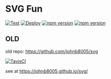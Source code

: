 # SVG Fun

[![Test](https://github.com/johnb8005/svg_ts/actions/workflows/test.yml/badge.svg)](https://github.com/johnb8005/svg_ts/actions/workflows/test.yml)
[![Deploy](https://github.com/johnb8005/svg_ts/actions/workflows/deploy.yml/badge.svg)](https://github.com/johnb8005/svg_ts/actions/workflows/deploy.yml)
[![npm version](https://badge.fury.io/js/%40nexys%2Fsvg.svg)](https://www.npmjs.com/package/@nexys/svg)
[![npm version](https://img.shields.io/npm/v/@nexys/svg.svg)](https://www.npmjs.com/package/@nexys/svg)

## OLD

old repo: https://github.com/johnb8005/svg

[![TavisCI](https://travis-ci.com/johnb8005/svg.svg?branch=master)](https://travis-ci.com/johnb8005/svg)

see at https://johnb8005.github.io/svg/
